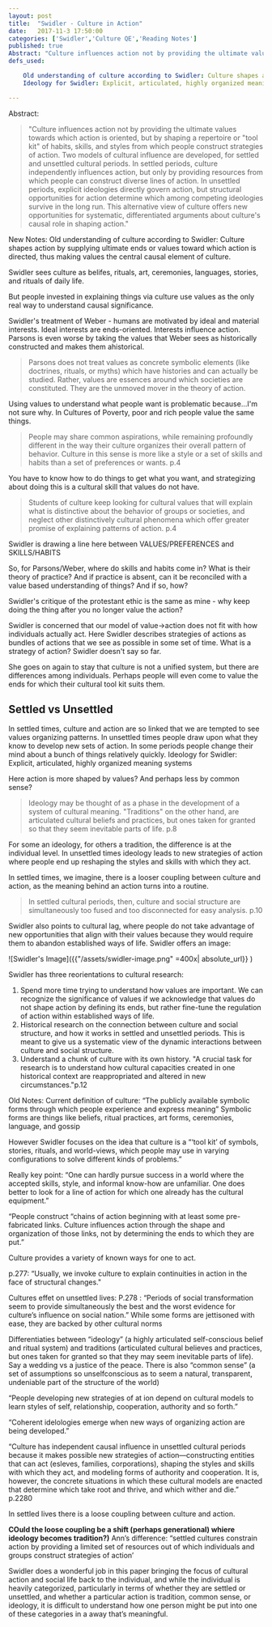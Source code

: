 ```yaml
---
layout: post
title:  "Swidler - Culture in Action"
date:   2017-11-3 17:50:00
categories: ['Swidler','Culture QE','Reading Notes']
published: true
Abstract: "Culture influences action not by providing the ultimate values towards which action is oriented, but by shaping a repertoire or "tool kit" of habits, skills, and styles from which people construct strategies of action. Two models of cultural influence are developed, for settled and unsettled cultural periods. In settled periods, culture independently influences action, but only by providing resources from which people can construct diverse lines of action. In unsettled periods, explicit ideologies directly govern action, but structural opportunities for action determine which among competing ideologies survive in the long run. This alternative view of culture offers new opportunities for systematic, differentiated arguments about culture's causal role in shaping action."
defs_used:

    Old understanding of culture according to Swidler: Culture shapes action by supplying ultimate ends or values toward which action is directed, thus making values the central causal element of culture.
    Ideology for Swidler: Explicit, articulated, highly organized meaning systems

---
```

Abstract:
>"Culture influences action not by providing the ultimate values towards which action is oriented, but by shaping a repertoire or "tool kit" of habits, skills, and styles from which people construct strategies of action. Two models of cultural influence are developed, for settled and unsettled cultural periods. In settled periods, culture independently influences action, but only by providing resources from which people can construct diverse lines of action. In unsettled periods, explicit ideologies directly govern action, but structural opportunities for action determine which among competing ideologies survive in the long run. This alternative view of culture offers new opportunities for systematic, differentiated arguments about culture's causal role in shaping action."

New Notes:
<def>Old understanding of culture according to Swidler: Culture shapes action by supplying ultimate ends or values toward which action is directed, thus making values the central causal element of culture.</def>

Swidler sees culture as belifes, rituals, art, ceremonies, languages, stories, and rituals of daily life.

But people invested in explaining things via culture use values as the only real way to understand causal significance.

Swidler's treatment of Weber - humans are motivated by ideal and material interests. Ideal interests are ends-oriented. Interests influence action. Parsons is even worse by taking the values that Weber sees as historically constructed and makes them ahistorical.
>Parsons does not treat values as concrete symbolic elements (like doctrines, rituals, or myths) which have histories and can actually be studied. Rather, values are essences around which societies are constituted. They are the unmoved mover in the theory of action.

Using values to understand what people want is problematic because...I'm not sure why. In Cultures of Poverty, poor and rich people value the same things.
>People may share common aspirations, while remaining profoundly different in the way their culture organizes their overall pattern of behavior. Culture in this sense is more like a style or a set of skills and habits than a set of preferences or wants. p.4

You have to know how to do things to get what you want, and strategizing about doing this is a cultural skill that values do not have.

>Students of culture keep looking for cultural values that will explain what is distinctive about the behavior of groups or societies, and neglect other distinctively cultural phenomena which offer greater promise of explaining patterns of action. p.4

Swidler is drawing a line here between VALUES/PREFERENCES and SKILLS/HABITS

So, for Parsons/Weber, where do skills and habits come in? What is their theory of practice? And if practice is absent, can it be reconciled with a value based understanding of things? And if so, how?

Swidler's critique of the protestant ethic is the same as mine - why keep doing the thing after you no longer value the action?

Swidler is concerned that our model of value->action does not fit with how individuals actually act. Here Swidler describes strategies of actions as bundles of actions that we see as possible in some set of time. What is a strategy of action? Swidler doesn't say so far.

She goes on again to stay that culture is not a unified system, but there are differences among individuals. Perhaps people will even come to value the ends for which their cultural tool kit suits them.

## Settled vs Unsettled
In settled times, culture and action are so linked that we are tempted to see values organizing patterns. In unsettled times people draw upon what they know to develop new sets of action. In some periods people change their mind about a bunch of things relatively quickly.
<def>Ideology for Swidler: Explicit, articulated, highly organized meaning systems</def>

Here action is more shaped by values? And perhaps less by common sense?
>Ideology may be thought of as a phase in the development of a system of cultural meaning. "Traditions" on the other hand, are articulated cultural beliefs and practices, but ones taken for granted so that they seem inevitable parts of life. p.8

For some an ideology, for others a tradition, the difference is at the individual level. In unsettled times ideology leads to new strategies of action where people end up reshaping the styles and skills with which they act.

In settled times, we imagine, there is a looser coupling between culture and action, as the meaning behind an action turns into a routine.
>In settled cultural periods, then, culture and social structure are simultaneously too fused and too disconnected for easy analysis.  p.10

Swidler also points to cultural lag, where people do not take advantage of new opportunities that align with their values because they would require them to abandon established ways of life. Swidler offers an image:

![Swidler's Image]({{"/assets/swidler-image.png" =400x| absolute_url}} )

Swidler has three reorientations to cultural research:
1. Spend more time trying to understand how values are important. We can recognize the significance of values if we acknowledge that values do not shape action by defining its ends, but rather fine-tune the regulation of action within established ways of life.
2. Historical research on the connection between culture and social structure, and how it works in settled and unsettled periods. This is meant to give us a systematic view of the dynamic interactions between culture and social structure.
3. Understand a chunk of culture with its own history. "A crucial task for research is to understand how cultural capacities created in one historical context are reappropriated and altered in new circumstances."p.12

Old Notes:
Current definition of culture: “The publicly available symbolic forms through which people experience and express meaning” Symbolic forms are things like beliefs, ritual practices, art forms, ceremonies, language, and gossip

However Swidler focuses on the idea that culture is a “‘tool kit’ of symbols, stories, rituals, and world-views, which people may use in varying configurations to solve different kinds of problems.”

Really key point: “One can hardly pursue success in a world where the accepted skills, style, and informal know-how are unfamiliar. One does better to look for a line of action for which one already has the cultural equipment.”

“People construct “chains of action beginning with at least some pre-fabricated links. Culture influences action through the shape and organization of those links, not by determining the ends to which they are put.”

Culture provides a variety of known ways for one to act.

p.277: “Usually, we invoke culture to explain continuities in action in the face of structural changes."

Cultures effet on unsettled lives:
P.278 : “Periods of social transformation seem to provide simultaneously the best and the worst evidence for culture’s influence on social nation.” While some forms are jettisoned with ease, they are backed by other cultural norms

Differentiaties between “ideology” (a highly articulated self-conscious belief and ritual system) and traditions (articulated cultural believes and practices, but ones taken for granted so that they may seem inevitable parts of life). Say a wedding vs a justice of the peace. There is also “common sense” (a set of assumptions so unselfconscious as to seem a natural, transparent, undeniable part of the structure of the world)

“People developing new strategies of at ion depend on cultural models to learn styles of self, relationship, cooperation, authority and so forth.”

“Coherent idelologies emerge when new ways of organizing action are being developed.”

“Culture has independent causal influence in unsettled cultural periods because it makes possible new strategies of action—constructing entities that can act (esleves, families, corporations), shaping the styles and skills with which they act, and modeling forms of authority and cooperation. It is, however, the concrete situations in which these cultural models are enacted that determine which take root and thrive, and which wither and die.” p.2280

In settled lives there is a loose coupling between culture and action.

**COuld the loose coupling be a shift (perhaps generational) whiere ideology becomes tradition?)**
Ann’s difference: “settled cultures constrain action by providing a limited set of resources out of which individuals and groups construct strategies of action’

Swidler does a wonderful job in this paper bringing the focus of cultural action and social life back to the individual, and while the individual is heavily categorized, particularly in terms of whether they are settled or   unsettled, and whether a particular action is tradition, common sense, or ideology, it is difficult to understand how one person might be put into one of these categories in a away that’s meaningful.
